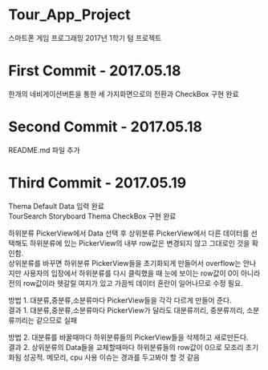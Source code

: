 # Tour_App_Project
스마트폰 게임 프로그래밍 2017년 1학기 텀 프로젝트

# First Commit - 2017.05.18
한개의 네비게이션버튼을 통한 세 가지화면으로의 전환과 CheckBox 구현 완료

# Second Commit - 2017.05.18
README.md 파일 추가

# Third Commit - 2017.05.19
<p>Thema Default Data 입력 완료<br>
TourSearch Storyboard Thema CheckBox 구현 완료</p>
<p>하위분류 PickerView에서 Data 선택 후 상위분류 PickerView에서 다른 데이터를 선택해도 하위분류에 있는 PickerView의 내부 row값은 변경되지 않고 그대로인 것을 확인함.<br>상위분류를 바꾸면 하위분류 PickerView들을 초기화되게 만들어서 overflow는 안나지만 사용자의 입장에서 하위분류를 다시 클릭했을 때 눈에 보이는 row값이 0이 아니라 전의 row값이라  헷갈릴 여지가 있고 가끔씩 데이터 혼란이 일어나므로 수정 필요.</p>
<p>방법 1. 대분류,중분류,소분류마다 PickerView들을 각각 다르게 만들어 준다.<br>
결과 1. 대분류,중분류,소분류마다 PickerView가 달라도 대분류끼리, 중분류끼리, 소분류끼리는 같으므로 실패</p>
<p>방법 2. 대분류를 바꿀때마다 하위분류들의 PickerView들을 삭제하고 새로만든다.<br>
결과 2. 상위분류의 Data들을 교체할때마다 하위분류들의 row값이 0으로 모조리 초기화됨 성공적. 메모리, cpu 사용 이슈는 경과를 두고봐야 할 것 같음</p>
